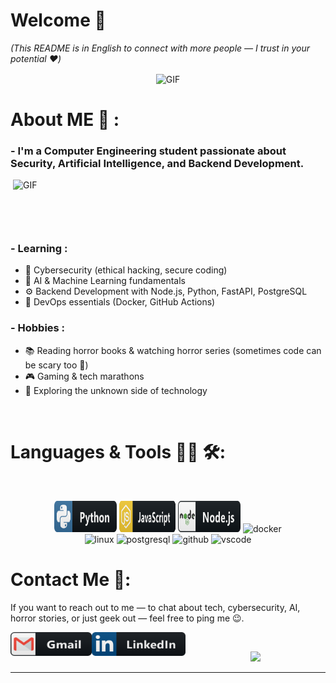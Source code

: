 # Welcome 🌙  
*(This README is in English to connect with more people — I trust in your potential ❤️)*

<div align="center">
<img height="100" width="300" alt="GIF" align="center" src="https://media1.tenor.com/m/ObYdXXtzknEAAAAC/hacker-anime-hack.gif">
</div>

# About ME 💬 :

### - I'm a Computer Engineering student passionate about Security, Artificial Intelligence, and Backend Development.

<img height="100" width="500" alt="GIF" align="right" src="https://media1.tenor.com/m/mN3E6vjUpbkAAAAC/reading-anime.gif">

### - Learning :
- 🔐 Cybersecurity (ethical hacking, secure coding)
- 🤖 AI & Machine Learning fundamentals
- ⚙️ Backend Development with Node.js, Python, FastAPI, PostgreSQL
- 🐳 DevOps essentials (Docker, GitHub Actions)

### - Hobbies :
- 📚 Reading horror books & watching horror series (sometimes code can be scary too 👻)
- 🎮 Gaming & tech marathons
- 🧠 Exploring the unknown side of technology
</br>

# Languages & Tools 👨‍💻 🛠:
</br>

<p align="center">

<!-- You can customize this section with your own icons from shields.io or MikeCodesDotNET/ColoredBadges -->

<img src="https://raw.githubusercontent.com/eusoubabi/eusoubabi/main/assets2/python.svg" alt="python" width="100" height="50">
<img src="https://raw.githubusercontent.com/eusoubabi/eusoubabi/main/assets2/js.svg" alt="js" width="90" height="50">
<img src="https://raw.githubusercontent.com/eusoubabi/eusoubabi/main/assets2/nodejs.svg" alt="nodejs" width="100" height="50">
<img src="https://raw.githubusercontent.com/eusoubabi/eusoubabi/main/assets2/docker.svg" alt="docker" width="100" height="50">
<br>
<img src="https://raw.githubusercontent.com/eusoubabi/eusoubabi/main/assets2/linux.svg" alt="linux" width="100" height="50">
<img src="https://raw.githubusercontent.com/eusoubabi/eusoubabi/main/assets2/postgresql.svg" alt="postgresql" width="100" height="50">
<img src="https://raw.githubusercontent.com/eusoubabi/eusoubabi/main/assets2/github.svg" alt="github" width="100" height="50">
<img src="https://raw.githubusercontent.com/eusoubabi/eusoubabi/main/assets2/vscode.svg" alt="vscode" width="130" height="50">

</p>

# Contact Me 📲:  
If you want to reach out to me — to chat about tech, cybersecurity, AI, horror stories, or just geek out — feel free to ping me 😉.

<a href="mailto:eng.emmanuelepereira@gmail.com">
  <img align="left" alt="Gmail" width="130" height="38" src="https://raw.githubusercontent.com/eusoubabi/eusoubabi/main/assets2/gmail.png" />
</a>

<a href="https://www.linkedin.com/in/emmanuele-pereira" target="_blank">
  <img align="left" alt="LinkedIn" width="150" height="38" src="https://raw.githubusercontent.com/eusoubabi/eusoubabi/main/assets2/linkedin.png" />
</a>
</br>

<p align="center">  
  <a href="https://github.com/emmanuele-pereira/github-readme-stats"> 
<img src="https://github-readme-stats.vercel.app/api?username=emmanuele-pereira&show_icons=true&theme=dracula" />
  </a>
</p>

*************
